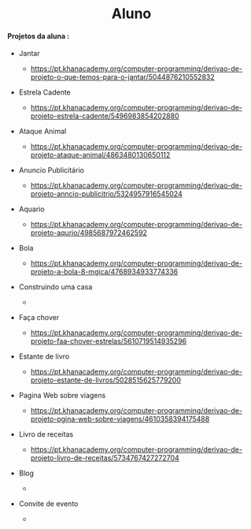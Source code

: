 

<div style="text-align : center" ><h1> Aluno </h1> </div>



#### Projetos da aluna :

* Jantar 
  * https://pt.khanacademy.org/computer-programming/derivao-de-projeto-o-que-temos-para-o-jantar/5044876210552832



* Estrela Cadente
  * https://pt.khanacademy.org/computer-programming/derivao-de-projeto-estrela-cadente/5496983854202880



* Ataque Animal 
  * https://pt.khanacademy.org/computer-programming/derivao-de-projeto-ataque-animal/4863480130650112



* Anuncio Publicitário
  * https://pt.khanacademy.org/computer-programming/derivao-de-projeto-anncio-publicitrio/5324957916545024

  

* Aquario 
  * https://pt.khanacademy.org/computer-programming/derivao-de-projeto-aqurio/4985687972462592



* Bola
  *  https://pt.khanacademy.org/computer-programming/derivao-de-projeto-a-bola-8-mgica/4768934933774336



* Construindo uma casa

  *  

  

* Faça chover

  *  https://pt.khanacademy.org/computer-programming/derivao-de-projeto-faa-chover-estrelas/5610719514935296

  

* Estante de livro

  * https://pt.khanacademy.org/computer-programming/derivao-de-projeto-estante-de-livros/5028515625779200 

  

* Pagina Web sobre viagens

  *  https://pt.khanacademy.org/computer-programming/derivao-de-projeto-pgina-web-sobre-viagens/4610358394175488

  

* Livro de receitas

  * https://pt.khanacademy.org/computer-programming/derivao-de-projeto-livro-de-receitas/5734767427272704

  

* Blog 

  * 

  

* Convite de evento

  *  

  
